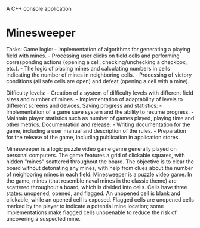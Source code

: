 A C++ console application

# Minesweeper

Tasks:
Game logic:
    - Implementation of algorithms for generating a playing field with mines.
    - Processing user clicks on field cells and performing corresponding actions (opening a cell, checking/unchecking a checkbox, etc.).
    - The logic of placing mines and calculating numbers in cells indicating the number of mines in neighboring cells.
    - Processing of victory conditions (all safe cells are open) and defeat (opening a cell with a mine).

Difficulty levels:
    - Creation of a system of difficulty levels with different field sizes and number of mines.
    - Implementation of adaptability of levels to different screens and devices.
Saving progress and statistics:
    - Implementation of a game save system and the ability to resume progress.
    - Maintain player statistics such as number of games played, playing time and other metrics.
Documentation and release:
    - Writing documentation for the game, including a user manual and description of the rules.
    - Preparation for the release of the game, including publication in application stores.

Minesweeper is a logic puzzle video game genre generally played on personal computers. 
The game features a grid of clickable squares, with hidden "mines" scattered throughout the board. 
The objective is to clear the board without detonating any mines, with help from clues about the number of neighboring mines in each field. Minesweeper is a puzzle video game. 
In the game, mines (that resemble naval mines in the classic theme) are scattered throughout a board, which is divided into cells. Cells have three states: unopened, opened, and flagged. 
An unopened cell is blank and clickable, while an opened cell is exposed. 
Flagged cells are unopened cells marked by the player to indicate a potential mine location; some implementations make flagged cells unopenable to reduce the risk of uncovering a suspected mine.